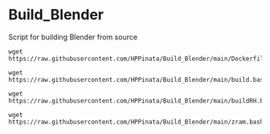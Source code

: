 # Build_Blender

Script for building Blender from source

```
wget https://raw.githubusercontent.com/HPPinata/Build_Blender/main/Dockerfile
```
```
wget https://raw.githubusercontent.com/HPPinata/Build_Blender/main/build.bash
```
```
wget https://raw.githubusercontent.com/HPPinata/Build_Blender/main/buildRH.bash
```
```
wget https://raw.githubusercontent.com/HPPinata/Build_Blender/main/zram.bash
```
